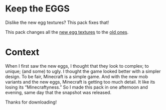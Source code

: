 # Keep the EGGS
Dislike the new egg textures? This pack fixes that! 

This pack changes all the [new egg textures](https://www.minecraft.net/en-us/article/test-new-egg-citing-features) to the [old ones](https://minecraft.wiki/w/Spawn_Egg#Icons).

# Context
When I first saw the new eggs, I thought that they look to complex; to unique; (and some) to ugly. I thought the game looked better with a simpler design. To be fair, Minecraft is a simple game. And with the new mob variants and the new eggs, Minecraft is getting too much detail. It like its losing its “Minecraftyness.” So I made this pack in one afternoon and evening, same day that the snapshot was released.

Thanks for downloading!

